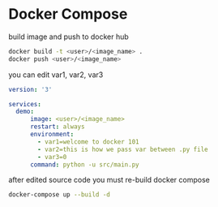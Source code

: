 # Docker Compose
build image and push to docker hub
```sh
docker build -t <user>/<image_name> . 
docker push <user>/<image_name>
```

you can edit var1, var2, var3
```yml
version: '3'

services:
  demo:
      image: <user>/<image_name>
      restart: always
      environment:
        - var1=welcome to docker 101
        - var2=this is how we pass var between .py file
        - var3=0
      command: python -u src/main.py
```

after edited source code you must re-build docker compose
```sh
docker-compose up --build -d
```
